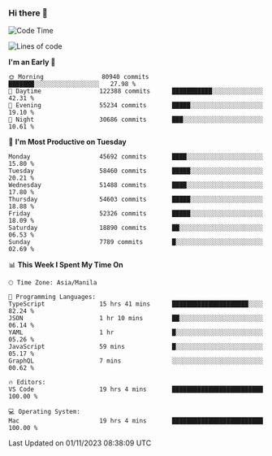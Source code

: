 ### Hi there 👋

<!--START_SECTION:waka-->
![Code Time](http://img.shields.io/badge/Code%20Time-4%2C478%20hrs%2041%20mins-blue)

![Lines of code](https://img.shields.io/badge/From%20Hello%20World%20I%27ve%20Written-109.8%20million%20lines%20of%20code-blue)

**I'm an Early 🐤** 

```text
🌞 Morning                80940 commits       ███████░░░░░░░░░░░░░░░░░░   27.98 % 
🌆 Daytime                122388 commits      ███████████░░░░░░░░░░░░░░   42.31 % 
🌃 Evening                55234 commits       █████░░░░░░░░░░░░░░░░░░░░   19.10 % 
🌙 Night                  30686 commits       ███░░░░░░░░░░░░░░░░░░░░░░   10.61 % 
```
📅 **I'm Most Productive on Tuesday** 

```text
Monday                   45692 commits       ████░░░░░░░░░░░░░░░░░░░░░   15.80 % 
Tuesday                  58460 commits       █████░░░░░░░░░░░░░░░░░░░░   20.21 % 
Wednesday                51488 commits       ████░░░░░░░░░░░░░░░░░░░░░   17.80 % 
Thursday                 54603 commits       █████░░░░░░░░░░░░░░░░░░░░   18.88 % 
Friday                   52326 commits       █████░░░░░░░░░░░░░░░░░░░░   18.09 % 
Saturday                 18890 commits       ██░░░░░░░░░░░░░░░░░░░░░░░   06.53 % 
Sunday                   7789 commits        █░░░░░░░░░░░░░░░░░░░░░░░░   02.69 % 
```


📊 **This Week I Spent My Time On** 

```text
🕑︎ Time Zone: Asia/Manila

💬 Programming Languages: 
TypeScript               15 hrs 41 mins      █████████████████████░░░░   82.24 % 
JSON                     1 hr 10 mins        ██░░░░░░░░░░░░░░░░░░░░░░░   06.14 % 
YAML                     1 hr                █░░░░░░░░░░░░░░░░░░░░░░░░   05.26 % 
JavaScript               59 mins             █░░░░░░░░░░░░░░░░░░░░░░░░   05.17 % 
GraphQL                  7 mins              ░░░░░░░░░░░░░░░░░░░░░░░░░   00.62 % 

🔥 Editors: 
VS Code                  19 hrs 4 mins       █████████████████████████   100.00 % 

💻 Operating System: 
Mac                      19 hrs 4 mins       █████████████████████████   100.00 % 
```


 Last Updated on 01/11/2023 08:38:09 UTC
<!--END_SECTION:waka-->


<!--
**rad182/rad182** is a ✨ _special_ ✨ repository because its `README.md` (this file) appears on your GitHub profile.

Here are some ideas to get you started:

- 🔭 I’m currently working on ...
- 🌱 I’m currently learning ...
- 👯 I’m looking to collaborate on ...
- 🤔 I’m looking for help with ...
- 💬 Ask me about ...
- 📫 How to reach me: ...
- 😄 Pronouns: ...
- ⚡ Fun fact: ...
-->
